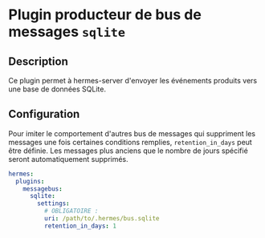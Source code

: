 <!--
Hermes : Change Data Capture (CDC) tool from any source(s) to any target
Copyright (C) 2024 INSA Strasbourg

This file is part of Hermes.

Hermes is free software: you can redistribute it and/or modify
it under the terms of the GNU General Public License as published by
the Free Software Foundation, either version 3 of the License, or
(at your option) any later version.

Hermes is distributed in the hope that it will be useful,
but WITHOUT ANY WARRANTY; without even the implied warranty of
MERCHANTABILITY or FITNESS FOR A PARTICULAR PURPOSE. See the
GNU General Public License for more details.

You should have received a copy of the GNU General Public License
along with Hermes. If not, see <https://www.gnu.org/licenses/>.
-->

# Plugin producteur de bus de messages `sqlite`

## Description

Ce plugin permet à hermes-server d'envoyer les événements produits vers une base de données SQLite.

## Configuration

Pour imiter le comportement d'autres bus de messages qui suppriment les messages une fois certaines conditions remplies, `retention_in_days` peut être définie. Les messages plus anciens que le nombre de jours spécifié seront automatiquement supprimés.

```yaml
hermes:
  plugins:
    messagebus:
      sqlite:
        settings:
          # OBLIGATOIRE :
          uri: /path/to/.hermes/bus.sqlite
          retention_in_days: 1
```
